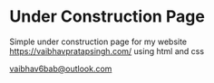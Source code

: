# Under Construction Page
Simple under construction page for my website https://vaibhavpratapsingh.com/ using html and css

vaibhav6bab@outlook.com
